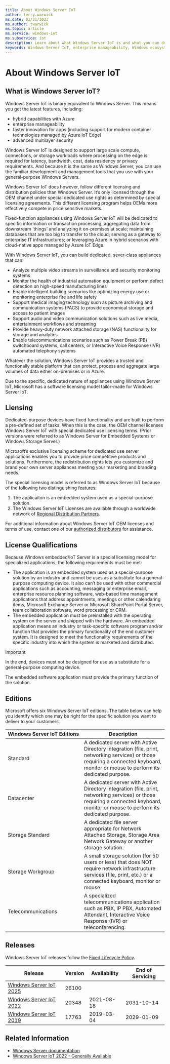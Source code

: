 ```yaml
---
title: About Windows Server IoT
author: terry.warwick
ms.date: 03/31/2023
ms.author: twarwick
ms.topic: article
ms.service: windows-iot
ms.subservice: iot
description: Learn about what Windows Server IoT is and what you can do with it.
keywords: Windows Server IoT, enterprise manageability, Windows ecosystem, IoT
---
```


# About Windows Server IoT

## What is Windows Server IoT?

<!--
 Windows Server IoT is a full version of Windows Server that delivers enterprise manageability and security to IoT solutions. Windows Server IoT shares all the benefits of the world-wide Windows ecosystem. It is a binary equivalent to Windows Server, so you can use the same familiar development and management tools that you use on your general-purpose servers. However, when it comes to licensing and distribution, the general-purpose version and IoT versions differ.  Windows Server IoT is only licensed through the OEM channel under special dedicated use rights.
-->

Windows Server IoT is binary equivalent to Windows Server. This means you get the latest features, including:

- hybrid capabilities with Azure
- enterprise manageability
- faster innovation for apps (including support for modern container technologies managed by Azure IoT Edge)
- advanced multilayer security

Windows Server IoT is designed to support large scale compute, connections, or storage workloads where processing on the edge is required for latency, bandwidth, cost, data residency or privacy requirements. And because it is the same as Windows Server, you can use the familiar development and management tools that you use with your general-purpose Windows Servers.

Windows Server IoT does however, follow different licensing and distribution policies than Windows Server. It’s only licensed through the OEM channel under special dedicated use rights as determined by special licensing agreements. This different licensing program helps OEMs more effectively compete in price sensitive markets.

Fixed-function appliances using Windows Server IoT will be dedicated to specific information or transaction processing, aggregating data from downstream ‘things’ and analyzing it on-premises at scale; maintaining databases that are too big to transfer to the cloud; serving as a gateway to enterprise IT infrastructures; or leveraging Azure in hybrid scenarios with cloud-native apps managed by Azure IoT Edge.

With Windows Server IoT, you can build dedicated, sever-class appliances that can:

- Analyze multiple video streams in surveillance and security monitoring systems
- Monitor the health of industrial automation equipment or perform defect detection on high-speed manufacturing lines
- Enable intelligent building scenarios like optimizing energy use or monitoring enterprise fire and life safety
- Support medical imaging technology such as picture archiving and communication systems (PACS) to provide economical storage and access to patient images
- Support audio and video communication solutions such as live media, entertainment workflows and streaming
- Provide heavy-duty network attached storage (NAS) functionality for storage and analytics
- Enable telecommunications scenarios such as Power Break (PB) switchboard systems, call centers, or Interactive Voice Response (IVR) automated telephony systems

Whatever the solution, Windows Server IoT provides a trusted and functionally stable platform that can protect, process and aggregate large volumes of data either on-premises or in Azure.

Due to the specific, dedicated nature of appliances using Windows Server IoT, Microsoft has a software licensing model tailor-made for Windows Server IoT.

## Liensing

Dedicated-purpose devices have fixed functionality and are built to perform a pre-defined set of tasks. When this is the case, the OEM channel licenses Windows Server IoT with special dedicated use licensing terms. (Prior versions were referred to as Windows Server for Embedded Systems or Windows Storage Server.)

Microsoft’s exclusive licensing scheme for dedicated use server applications enables you to provide price competitive products and solutions. Furthermore, the redistribution rights lets you customize and brand your own server appliances meeting your marketing and branding needs.

The special licensing model is referred to as Windows Server IoT because of the following two distinguishing features:

1. The applicaiton is an embedded system used as a special-purpose solution.
1. The Windows Server IoT Licenses are available through a worldwide network of [Regional Distribution Partners](/windows-iot/iot-enterprise/windows-iot-distributors.md).

For additional information about Windows Server IoT OEM licenses and terms of use, contact one of our [authorized distributors](/windows-iot/iot-enterprise/windows-iot-distributors.md) for assistance.

## License Qualifications

Because Windows embedded/IoT Server is a special licensing model for specialized applications, the following requirements must be met:

- The application is an embedded system used as a special-purpose solution by an industry and cannot be uses as a substitute for a general-purpose computing device. It also can’t be used with other commercial applications such as accounting, messaging or enterprise email, enterprise resource planning software, web-based time management applications that address appointments, meetings or other calendaring items, Microsoft Exchange Server or Microsoft SharePoint Portal Server, team collaboration software, word processing or CRM.
- The embedded application must be preinstalled with the operating system on the server and shipped with the hardware. An embedded application means an industry or task-specific software program and/or function that provides the primary functionality of the end customer system. It is designed to meet the functionality requirements of the specific industry into which the system is marketed and distributed.

> [!IMPORTANT]
> In the end, devices must not be designed for use as a substitute for a general-purpose computing device.
>
> The embedded software application must provide the primary function of the solution.

## Editions

Microsoft offers six Windows Server IoT editions. The table below can help you identify which one may be right for the specific solution you want to deliver to your customers.

| Windows&nbsp;Server&nbsp;IoT&nbsp;Editions | Description |
|----------|-------------|
| Standard           | A dedicated server with Active Directory integration (file, print, networking services) or those requiring a connected keyboard, monitor or mouse to perform its dedicated purpose. |
| Datacenter         | A dedicated server with Active Directory integration (file, print, networking services) or those requiring a connected keyboard, monitor or mouse to perform its dedicated purpose. |
| Storage Standard   | A dedicated file server appropriate for Network Attached Storage, Storage Area Network Gateway or another storage solution.|
| Storage Workgroup  | A small storage solution (for 50 users or less) that does NOT require network infrastructure services (file, print, etc.) or a connected keyboard, monitor or mouse|
| Telecommunications | A specialized telecommunications application such as PBX, IP PBX, Automated Attendant, Interactive Voice Response (IVR) or teleconferencing. |

## Releases

Windows Server IoT releases follow the [Fixed Lifecycle Policy](/lifecycle/policies/fixed).

| Release                             | Version | Availability | End of Servicing |
| ----------------------------------- | ----- | ------------ | ---------------- |
| [Windows Server IoT 2025](/lifecycle/products/windows-server-iot-2025) | 26100 |              |                  |
| [Windows Server IoT 2022](/lifecycle/products/windows-server-iot-2022) | 20348 | 2021-08-18   | 2031-10-14       |
| [Windows Server IoT 2019](/lifecycle/products/windows-server-iot-2019) | 17763 | 2019-03-04   | 2029-01-09       |

<!--
## Fixed purpose devices

> [!TIP]
> See your licensing agreement for complete guidance on all Windows Server IoT usage scenarios. If you do not have this licensing agreement, ask the OEM you work with for the commercial agreement.

Windows Server is well known as the server operating system used by small businesses and enterprises world-wide. What is less well known is that for years, Windows Server has also powered many dedicated solutions in retail, manufacturing, healthcare, and more. Windows Server IoT allows you to build fixed purpose solutions with specific allowances and restrictions in the license agreement.

## Long-term Servicing Channel (LTSC)

This is the release model you’re already familiar with, formerly called the “Long-Term Servicing Branch”, where a new major version of Windows Server is released every two to three years. Users are entitled to five years of mainstream support and five years of extended support. This channel is appropriate for systems that require a longer servicing option and functional stability. Deployments of Windows Server IoT 2022 and earlier versions of Windows Server will not be affected by the new Semi-Annual Channel releases. The Long-Term Servicing Channel will continue to receive security and non-security updates, but it will not receive the new features and functionality.

* [Learn more about LTSC](/windows-server/get-started-19/servicing-channels-19#long-term-servicing-channel-ltsc)
-->
## Related Information

* [Windows Server documentation](/windows-server/index)
* [Windows Server IoT 2022 - Generally Available](https://techcommunity.microsoft.com/t5/internet-of-things/windows-server-iot-2022-now-generally-available/ba-p/2703521)
